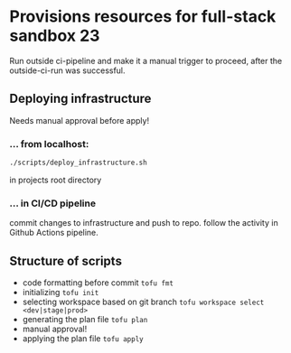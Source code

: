 # Provisions resources for full-stack sandbox 23

Run outside ci-pipeline and make it a manual trigger to proceed, after the outside-ci-run was successful.

## Deploying infrastructure

Needs manual approval before apply!

### ... from localhost:

```bash
./scripts/deploy_infrastructure.sh

```

in projects root directory

### ... in CI/CD pipeline


commit changes to infrastructure and push to repo.
follow the activity in Github Actions pipeline. 


## Structure of scripts

- code formatting before commit `tofu fmt`
- initializing `tofu init`
- selecting workspace based on git branch `tofu workspace select <dev|stage|prod>`
- generating the plan file `tofu plan`
- manual approval!
- applying the plan file `tofu apply`
